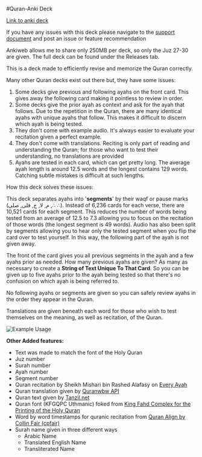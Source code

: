 #Quran-Anki Deck

<a href="https://ankiweb.net/shared/info/973737942">Link to anki deck</a>

If you have any issues with this deck please navigate to the <a href="https://docs.google.com/document/d/1cLSVom2BS6nR4fJNYLqEMbm9leRIdf84HR6t9ZnSRQs/edit?usp=sharing">support document</a> and post an issue or feature recommendation

Ankiweb allows me to share only 250MB per deck, so only the Juz 27-30 are given. The full deck can be found under the Releases tab.


This is a deck made to efficiently revise and memorize the Quran correctly.

Many other Quran decks exist out there but, they have some issues:

<ol>
    <li>Some decks give previous and following ayahs on the front card. This gives away the following card making it pointless to review in order. </li>
    <li>Some decks give the prior ayah as context and ask for the ayah that follows. Due to the repetition in the Quran, there are many identical ayahs with unique ayahs that follow. This makes it difficult to discern which ayah is being tested.</li>
    <li>They don't come with example audio. It's always easier to evaluate your recitation given a perfect example.</li>
    <li>They don't come with translations. Reciting is only part of reading and understanding the Quran; for those who want to test their understanding, no translations are provided</li>
    <li>Ayahs are tested in each card, which can get pretty long. The average ayah length is around 12.5 words and the longest contains 129 words. Catching subtle mistakes is difficult at such lengths.</li>
</ol>
How this deck solves these issues:

This deck separates ayahs into '<b>segments</b>' by their waqf or pause marks (م, لا, ج, قلی, صلی ,∴ ∴). Instead of 6,236 cards for each verse, there are 10,521 cards for each segment. This reduces the number of words being tested from an average of 12.5 to 7.3 allowing you to focus on the recitation of those words (the longest segment is 49 words). Audio has also been split by segments allowing you to hear only the tested segment when you flip the card over to test yourself. In this way, the following part of the ayah is not given away.

The front of the card gives you all previous segments in the ayah and a few ayahs prior as needed. How many previous ayahs are given? As many as necessary to create a <b>String of Text Unique To That Card</b>. So you can be given up to five ayahs prior to the ayah being tested so that there's no confusion on which ayah is being referred to.

No following ayahs or segments are given so you can safely review ayahs in the order they appear in the Quran.

Translations are given beneath each word for those who wish to test themselves on the meaning, as well as recitation, of the Quran.

<img src="https://i.ibb.co/VtNsRCq/correct-Quranki.gif" alt="Example Usage">

<b> Other Added features: </b>
<ul>
  <li>Text was made to match the font of the Holy Quran</li>
  <li>Juz number</li>
  <li>Surah number</li>
  <li>Ayah number</li>
  <li>Segment number</li>
  <li>Quran recitation by Sheikh Mishari bin Rashed Alafasy on <a href="https://everyayah.com/">Every Ayah</a> </li>
  <li>Quran translation given by <a href="https://quranwbw.com/">Quranwbw API</a> </li>
  <li>Quran text given by <a href="https://tanzil.net/docs/">Tanzil.net</a></li>
  <li>Quran font (KFGQPC Uthmanic) foked from <a href="https://fonts.qurancomplex.gov.sa/">King Fahd Complex for the Printing of the Holy Quran</a> </li>
  <li>Word by word timestamps for quranic recitation from <a href="https://github.com/cpfair/quran-align">Quran Align by Collin Fair (cpfair)</a></li>
  <li>Surah name given in three different ways
    <ul>
      <li>Arabic Name</li>
      <li>Translated English Name</li>
      <li>Transliterated Name</li>
    </ul>
  </li>
</ul>
